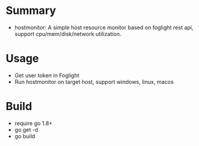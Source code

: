 # Summary
- hostmonitor: A simple host resource monitor based on foglight rest api, support cpu/mem/disk/network utilization.
# Usage
- Get user token in Foglight
- Run hostmonitor on target host, support windows, linux, macos
# Build
- require go 1.8+ 
- go get -d
- go build
